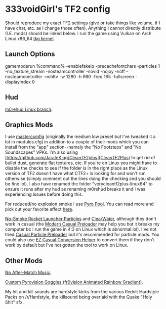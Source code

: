 # 333voidGirl's TF2 config
Should reproduce my exact TF2 settings (give or take things like volume, if I have chat, etc. as I change those often). Anything I cannot directly distribute (I.E. mods) should be linked below. I run the game using Vulkan on Arch Linux x86_64 [tkg kernel](https://github.com/Frogging-Family/linux-tkg). 

## Launch Options
gamemoderun %command% -enablefakeip -precachefontchars -particles 1 -no_texture_stream -nosteamcontroller -novid -nojoy -noff -nosteamcontroller -nohltv -w 1280 -h 960 -freq 165 -fullscreen -displayindex 0

## Hud
[m0rehud Linux branch](https://github.com/Hypnootize/m0rehud/tree/linux). 

## Graphics Mods
I use [mastercomfig](https://comfig.app/) (originally the medium low preset but I've tweaked it a lot in modules.cfg) in addition to a couple of their mods which you can install from the "app" section--namely the "No Footsteps" and "No Soundscapes" VPKs. I'm also using [https://github.com/JarateKing/CleanTF2plus](CleanTF2Plus) to get rid of bullet dust, generate flat textures, etc. If you're on Linux you might have to disable the checks to see if the folder is in the right place as the Linux version of TF2 doesn't have what CTF2+ is looking for and won't run otherwise (simply comment out the lines doing the checking and you should be fine lol). I also have renamed the folder "verycleantf2plus-linux64" to ensure it runs after my hud as renaming m0rehud breaks it and I was experiencing issues before doing this.

For reduced/no explosion smoke I use [Pyro Pool](https://drive.google.com/file/d/0B_loCHMSRedyc2ZqVWZGVXVFWGs/view?resourcekey=0-kLQ4d6BeqOGqIFEwHEjvug). You can read more and pick out your favorite effect [here](https://www.teamfortress.tv/25647).

[No-Smoke Rocket Launcher Particles](https://gamebanana.com/mods/12418) and [ClearWater](https://gamebanana.com/mods/199840), although they don't work in casual (the [Modern Casual Preloader](https://gamebanana.com/wips/79779) may help you but it breaks my computer bc I run the game in 4:3 on Linux which is abnormal lol). I've not tried [Casual Particle Preloader](https://gamebanana.com/tools/19049) but it's recommended for particle mods. You could also use [EZ Casual Conversion Helper](https://gamebanana.com/tools/18215) to convert them if they don't work by default but I've not gotten the tool to work on Linux.

## Other Mods

[No After-Match Music](https://gamebanana.com/sounds/33479).

[Custom Pyrovision Goggles (fr0vision Animated Rainbow Gradient)](https://gamebanana.com/mods/547776). 

My hit and kill sounds are hardstyle kicks from the various Reddit Hardstyle Packs on /r/Hardstyle, the killsound being overlaid with the Quake "Holy Shit" sfx. 

